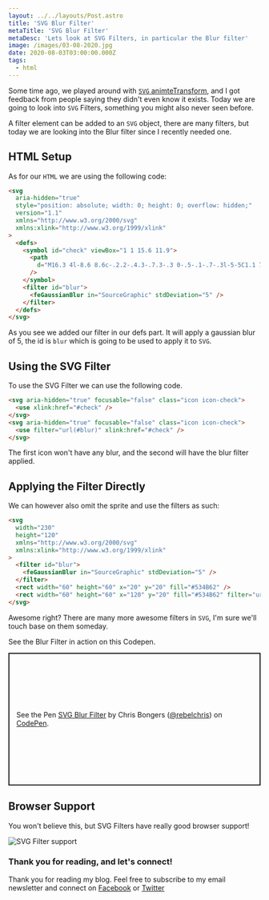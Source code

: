 ```yaml
---
layout: ../../layouts/Post.astro
title: 'SVG Blur Filter'
metaTitle: 'SVG Blur Filter'
metaDesc: 'Lets look at SVG Filters, in particular the Blur filter'
image: /images/03-08-2020.jpg
date: 2020-08-03T03:00:00.000Z
tags:
  - html
---
```


Some time ago, we played around with [`SVG` animteTransform](https://daily-dev-tips.com/posts/svg-animatetransform/), and I got feedback from people saying they didn't even know it exists.
Today we are going to look into `SVG` Filters, something you might also never seen before.

A filter element can be added to an `SVG` object, there are many filters, but today we are looking into the Blur filter since I recently needed one.

## HTML Setup

As for our `HTML` we are using the following code:

```html
<svg
  aria-hidden="true"
  style="position: absolute; width: 0; height: 0; overflow: hidden;"
  version="1.1"
  xmlns="http://www.w3.org/2000/svg"
  xmlns:xlink="http://www.w3.org/1999/xlink"
>
  <defs>
    <symbol id="check" viewBox="1 1 15.6 11.9">
      <path
        d="M16.3 4l-8.6 8.6c-.2.2-.4.3-.7.3-.3 0-.5-.1-.7-.3l-5-5C1.1 7.5 1 7.2 1 7c0-.3.1-.5.3-.7l1.4-1.4c.2-.2.4-.3.7-.3.3 0 .5.1.7.3l3 3 6.6-6.6c0-.2.3-.3.5-.3.3 0 .5.1.7.3l1.4 1.4c.2.2.3.4.3.7 0 .2-.1.4-.3.6"
      />
    </symbol>
    <filter id="blur">
      <feGaussianBlur in="SourceGraphic" stdDeviation="5" />
    </filter>
  </defs>
</svg>
```

As you see we added our filter in our defs part.
It will apply a gaussian blur of 5, the id is `blur` which is going to be used to apply it to `SVG`.

## Using the SVG Filter

To use the SVG Filter we can use the following code.

```html
<svg aria-hidden="true" focusable="false" class="icon icon-check">
  <use xlink:href="#check" />
</svg>
<svg aria-hidden="true" focusable="false" class="icon icon-check">
  <use filter="url(#blur)" xlink:href="#check" />
</svg>
```

The first icon won't have any blur, and the second will have the blur filter applied.

## Applying the Filter Directly

We can however also omit the sprite and use the filters as such:

```html
<svg
  width="230"
  height="120"
  xmlns="http://www.w3.org/2000/svg"
  xmlns:xlink="http://www.w3.org/1999/xlink"
>
  <filter id="blur">
    <feGaussianBlur in="SourceGraphic" stdDeviation="5" />
  </filter>
  <rect width="60" height="60" x="20" y="20" fill="#534B62" />
  <rect width="60" height="60" x="120" y="20" fill="#534B62" filter="url(#blur)" />
</svg>
```

Awesome right? There are many more awesome filters in `SVG`, I'm sure we'll touch base on them someday.

See the Blur Filter in action on this Codepen.

<p class="codepen" data-height="265" data-theme-id="dark" data-default-tab="html,result" data-user="rebelchris" data-slug-hash="oNbKVXb" style="height: 265px; box-sizing: border-box; display: flex; align-items: center; justify-content: center; border: 2px solid; margin: 1em 0; padding: 1em;" data-pen-title="SVG Blur Filter">
  <span>See the Pen <a href="https://codepen.io/rebelchris/pen/oNbKVXb">
  SVG Blur Filter</a> by Chris Bongers (<a href="https://codepen.io/rebelchris">@rebelchris</a>)
  on <a href="https://codepen.io">CodePen</a>.</span>
</p>
<script async src="https://static.codepen.io/assets/embed/ei.js"></script>

## Browser Support

You won't believe this, but SVG Filters have really good browser support!

![SVG Filter support](https://caniuse.bitsofco.de/image/svg-filters.png)

### Thank you for reading, and let's connect!

Thank you for reading my blog. Feel free to subscribe to my email newsletter and connect on [Facebook](https://www.facebook.com/DailyDevTipsBlog) or [Twitter](https://twitter.com/DailyDevTips1)
